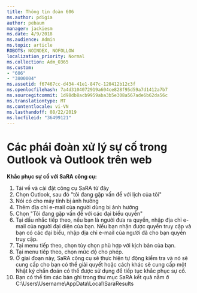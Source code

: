 ```yaml
---
title: Thông tin đoàn 606
ms.author: pdigia
author: pebaum
manager: jackiesm
ms.date: 4/9/2018
ms.audience: Admin
ms.topic: article
ROBOTS: NOINDEX, NOFOLLOW
localization_priority: Normal
ms.collection: Adm_O365
ms.custom:
- "606"
- "3800004"
ms.assetid: f67467cc-d434-41e1-847c-120412b12c3f
ms.openlocfilehash: 7a4d3104072919a604ce828f95d59a7d1412a7b7
ms.sourcegitcommit: 1d98db8acb9959aba3b5e308a567ade6b62da56c
ms.translationtype: MT
ms.contentlocale: vi-VN
ms.lasthandoff: 08/22/2019
ms.locfileid: "36499121"
---
```

# <a name="troubleshooting-delegation-in-outlook-and-outlook-on-the-web"></a>Các phái đoàn xử lý sự cố trong Outlook và Outlook trên web

**Khắc phục sự cố với SaRA công cụ:**

1. Tải về và cài đặt công cụ SaRA từ đây
1. Chọn Outlook, sau đó "tôi đang gặp vấn đề với lịch của tôi"
1. Nói có cho máy tính bị ảnh hưởng
1. Thêm địa chỉ e-mail của người dùng bị ảnh hưởng
1. Chọn "Tôi đang gặp vấn đề với các đại biểu quyền"
1. Tại dấu nhắc tiếp theo, nếu bạn là người đưa ra quyền, nhập địa chỉ e-mail của người đại diện của bạn. Nếu bạn nhận được quyền truy cập và bạn có các đại biểu, nhập địa chỉ e-mail của người đã cho bạn quyền truy cập.
1. Tại menu tiếp theo, chọn tùy chọn phù hợp với kịch bản của bạn.
1. Tại menu tiếp theo, chọn mức độ cho phép.
1. Ở giai đoạn này, SaRA công cụ sẽ thực hiện tự động kiểm tra và nó sẽ cung cấp cho bạn có thể giải quyết hoặc cách khác sẽ cung cấp một Nhật ký chẩn đoán có thể được sử dụng để tiếp tục khắc phục sự cố.
1. Bạn có thể tìm các bản ghi trong thư mục SaRA kết quả nằm ở C:\Users\Username\AppData\Local\SaraResults
